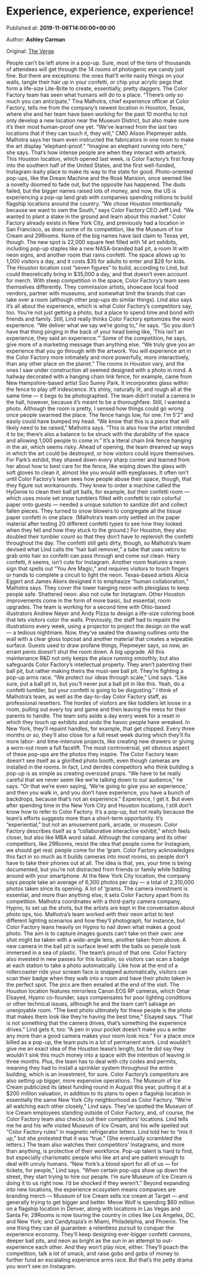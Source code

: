 
# Experience, experience, experience!

Published at: **2019-11-06T14:00:00+00:00**

Author: **Ashley Carman**

Original: [The Verge](https://www.theverge.com/2019/11/6/20949838/color-factory-houston-instagram-pop-up-experience-museum)

People can’t be left alone in a pop-up. Sure, most of the tens of thousands of attendees will get through the 14 rooms of photogenic eye candy just fine. But there are exceptions: the ones that’ll write nasty things on your walls, tangle their hair up in your confetti, or chip your acrylic pegs that form a life-size Lite-Brite to create, essentially, pretty daggers. The Color Factory team has seen what humans will do to a place.
“There’s only so much you can anticipate,” Tina Malhotra, chief experience officer at Color Factory, tells me from the company’s newest location in Houston, Texas, where she and her team have been working for the past 10 months to not only develop a new location near the Museum District, but also make sure it’s their most human-proof one yet. “We’ve learned from the last two locations that if they can touch it, they will,” CMO Alison Piepmeyer adds. Malhotra says her team even instructed the fabricators in one room to make the art display “elephant-proof.” “Imagine an elephant running into here,” she says. That’s how intense people are when they interact with artwork.
This Houston location, which opened last week, is Color Factory’s first foray into the southern half of the United States, and the first well-funded, Instagram-baity place to make its way to the state for good. Photo-oriented pop-ups, like the Dream Machine and the Rosé Mansion, once seemed like a novelty doomed to fade out, but the opposite has happened. The duds failed, but the bigger names raised lots of money, and now, the US is experiencing a pop-up land grab with companies spending millions to build flagship locations around the country.
“We chose Houston intentionally because we want to own the South,” says Color Factory CEO Jeff Lind. “We wanted to plant a stake in the ground and learn about this market.”
Color Factory already exists in New York City, and previously had a location in San Francisco, as does some of its competition, like the Museum of Ice Cream and 29Rooms. None of the big names have laid claim to Texas yet, though. The new spot is 22,000 square feet filled with 14 art exhibits, including pop-up staples like a new NASA-branded ball pit, a room lit with neon signs, and another room that rains confetti. The space allows up to 1,000 visitors a day, and it costs $35 for adults to enter and $28 for kids. The Houston location cost “seven figures” to build, according to Lind, but could theoretically bring in $35,000 a day, and that doesn’t even account for merch.
With steep competition in the space, Color Factory’s team sees themselves differently. They commission artists, showcase local food vendors, partner with museums, and somewhat limit the brands that can take over a room (although other pop-ups do similar things). Lind also says it’s all about the experience, which is what Color Factory’s competitors say, too. You’re not just getting a photo, but a place to spend time and bond with friends and family. Still, Lind really thinks Color Factory epitomizes the word experience.
“We deliver what we say we’re going to,” he says. “So you don’t have that thing pinging in the back of your head being like, ‘This isn’t an experience, they said an experience.’” Some of the competition, he says, give more of a marketing message than anything else. “We truly give you an experience that you go through with the artwork. You will experience art in the Color Factory more intimately and more powerfully, more interactively, than any other place on the planet.”
The rooms in Houston vary, and the ones I saw under construction all seemed designed with a photo in mind. A hallway decorated with a hanging chain link fence, for example, came from New Hampshire-based artist Soo Sunny Park. It incorporates glass within the fence to play off iridescence. It’s shiny, naturally lit, and rough all at the same time — it begs to be photographed. The team didn’t install a camera in the hall, however, because it’s meant to be a thoroughfare. Still, I wanted a photo.
Although the room is pretty, I sensed how things could go wrong once people swarmed the place. The fence hangs low, for one. I’m 5’2” and easily could have bumped my head. “We know that this is a piece that will likely need to be raised,” Malhotra says. “This is also how the artist intended it to be; there’s also a balance to be struck with the durability of the space and allowing 1,000 people to come in.” It’s a literal chain link fence hanging in the air, which seems risky.
Ahead of opening, the team dreamed up ways in which the art could be destroyed, or how visitors could injure themselves. For Park’s exhibit, they shaved down every sharp corner and learned from her about how to best care for the fence, like wiping down the glass with soft gloves to clean it, almost like you would with eyeglasses.
It often isn’t until Color Factory’s team sees how people abuse their space, though, that they figure out workarounds. They knew to order a machine called the HyGenie to clean their ball pit balls, for example, but their confetti room — which uses movie set snow tumblers filled with confetti to rain colorful paper onto guests — needed a unique solution to sanitize dirt and collect fallen pieces. They turned to snow blowers to congregate all the tissue paper confetti in one place. (Malhotra’s team only settled on the paper material after testing 20 different confetti types to see how they looked when they fell and how they stuck to the ground.) For Houston, they also doubled their tumbler count so that they don’t have to replenish the confetti throughout the day. The confetti still gets dirty, though, so Malhotra’s team devised what Lind calls the “hair ball remover,” a tube that uses velcro to grab onto hair so confetti can pass through and come out clean. Hairy confetti, it seems, isn’t cute for Instagram.
Another room features a neon sign that spells out “You Are Magic,” and requires visitors to touch fingers or hands to complete a circuit to light the neon. Texas-based artists Alicia Eggert and James Akers designed it to emphasize “human collaboration,” Malhotra says. They cover the lower hanging neon with plexiglass to keep people safe. Shattered neon: also not cute for Instagram.
Other Houston improvements come in the form of more basic, but essential, room upgrades. The team is working for a second time with Ohio-based illustrators Andrew Neyer and Andy Pizza to design a life-size coloring book that lets visitors color the walls. Previously, the staff had to repaint the illustrations every week, using a projector to project the design on the wall — a tedious nightmare. Now, they’ve sealed the drawing outlines onto the wall with a clear gloss topcoat and another material that creates a wipeable surface. Guests used to draw profane things, Piepmeyer says, so now, an errant penis doesn’t shut the room down. A big upgrade.
All this maintenance R&D not only keeps the place running smoothly, but also safeguards Color Factory’s intellectual property. They aren’t patenting their ball pit, but rather making theirs the must-see ball pit. They’re fighting a pop-up arms race. “We protect our ideas through scale,” Lind says. “Like sure, put a ball pit in, but you’ll never put a ball pit in like this. Yeah, do a confetti tumbler, but your confetti is going to be disgusting.”
I think of Malhotra’s team, as well as the day-to-day Color Factory staff, as professional resetters. The hordes of visitors are like toddlers let loose in a room, pulling out every toy and game and then leaving the mess for their parents to handle. The team sets aside a day every week for a reset in which they touch up exhibits and undo the havoc people have wreaked. In New York, they’ll repaint handles, for example, that get chipped. Every three months or so, they’ll also close for a full reset week during which they’ll fix more labor- and time-intensive projects, like creating new drawers or giving a worn-out room a full facelift.
The most controversial, yet obvious aspect of these pop-ups are the photos they inspire. The Color Factory team doesn’t see itself as a glorified photo booth, even though cameras are installed in the rooms. In fact, Lind derides competitors who think building a pop-up is as simple as creating oversized props. “We have to be really careful that we never seem like we’re talking down to our audience,” he says. “Or that we’re even saying, ‘We’re going to give you an experience,’ and then you walk in, and you don’t have experience, you have a bunch of backdrops, because that’s not an experience.”
Experience, I get it. But even after spending time in the New York City and Houston locations, I still don’t know how to refer to Color Factory. It’s a pop-up, but not really because the team’s efforts suggests more than a short-term opportunity. It’s “experiential,” but not an amusement park, arcade, or museum. Color Factory describes itself as a “collaborative interactive exhibit,” which feels closer, but also like MBA word salad. Although the company and its other competitors, like 29Rooms, resist the idea that people come for Instagram, we should get real: people come for the ‘gram. Color Factory acknowledges this fact in so much as it builds cameras into most rooms, so people don’t have to take their phones out at all. The idea is that, yes, your time is being documented, but you’re not distracted from friends or family while fiddling around with your smartphone. At the New York City location, the company says people take an average of 6,300 photos per day — a total of 2,310,000 photos taken since its opening. A lot of ‘grams.
The camera investment is essential, and more than anything else, it sets Color Factory apart from its competition. Malhotra coordinates with a third-party camera company, Hypno, to set up the shots, but the artists are kept in the conversation about photo ops, too. Malhotra’s team worked with their neon artist to test different lighting scenarios and how they’ll photograph, for instance, but Color Factory leans heavily on Hypno to nail down what makes a good photo. The aim is to capture images guests can’t take on their own: one shot might be taken with a wide-angle lens, another taken from above. A new camera in the ball pit is surface level with the balls so people look immersed in a sea of plastic. The team’s proud of that one.
Color Factory also invested in new passes for this location, so visitors can scan a badge at each station to take a photo automatically. Like how at the end of a rollercoaster ride your scream face is snapped automatically, visitors can scan their badge when they walk into a room and have their photo taken in the perfect spot. The pics are then emailed at the end of the visit. The Houston location features mirrorless Canon EOS RP cameras, which Omar Elsayed, Hypno co-founder, says compensates for poor lighting conditions or other technical issues, although he and the team can’t salvage an unenjoyable room.
“The best photo ultimately for these people is the photo that makes them look like they’re having the best time,” Elsayed says. “That is not something that the camera drives, that’s something the experience drives.”
Lind gets it, too: “A pen in your pocket doesn’t make you a writer any more than a good camera makes your room look nice.”
For a place once billed as a pop-up, the team puts in a lot of permanent work. Lind wouldn’t give me an exact idea of the Houston lease’s length, but he did say they wouldn’t sink this much money into a space with the intention of leaving in three months. Plus, the team has to deal with city codes and permits, meaning they had to install a sprinkler system throughout the entire building, which is an investment, for sure.
Color Factory’s competitors are also setting up bigger, more expensive operations. The Museum of Ice Cream publicized its latest funding round in August this year, putting it at a $200 million valuation, in addition to its plans to open a flagship location in essentially the same New York City neighborhood as Color Factory.
“We’re all watching each other closely,” Lind says. They’ve spotted the Museum of Ice Cream employees standing outside of Color Factory, and, of course, the Color Factory team also checks out their competitors’ locations. Lind tells me he and his wife visited Museum of Ice Cream, and his wife spelled out “Color Factory rules” in magnetic refrigerator letters. Lind told her to “mix it up,” but she protested that it was “true.” (She eventually scrambled the letters.)
The team also watches their competitors’ Instagrams, and more than anything, is protective of their workforce. Pop-up talent is hard to find, but especially charismatic people who like art and are patient enough to deal with unruly humans. “New York’s a blood sport for all of us — for tickets, for people,” Lind says. “When certain pop-ups show up down the street, they start trying to hire our people. I’m sure Museum of Ice Cream is doing it to us right now. I’d be shocked if they weren’t.”
Beyond expanding into new locations, the experience ecosystem means companies are branding merch — Museum of Ice Cream sells ice cream at Target — and generally trying to get bigger and better. Meow Wolf is spending $60 million on a flagship location in Denver, along with locations in Las Vegas and Santa Fe; 29Rooms is now touring the country in cities like Los Angeles, DC, and New York; and Candytopia’s in Miami, Philadelphia, and Phoenix.
The one thing they can all guarantee: a relentless pursuit to conquer the experience economy. They’ll keep designing ever-bigger confetti cannons, deeper ball pits, and neon as bright as the sun in an attempt to out-experience each other. And they won’t play nice, either. They’ll poach the competition, talk a lot of smack, and raise gobs and gobs of money to further fund an escalating experience arms race. But that’s the petty drama you won’t see on Instagram.
